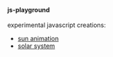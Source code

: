 #### js-playground

experimental javascript creations:

 * [sun animation](https://bandikost.github.io/js-playground/sun-animation/)
 * [solar system](https://mac-s-g.github.io/js-playground/orbit/)



